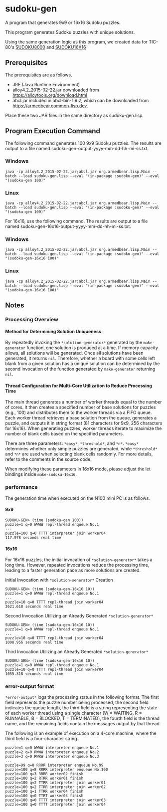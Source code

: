 # sudoku-gen
A program that generates 9x9 or 16x16 Sudoku puzzles.

This program generates Sudoku puzzles with unique solutions.

Using the same generation logic as this program, we created data for TIC-80's [SUDOKU8000](https://tic80.com/play?cart=4203) and [SUDOKU16X16](https://tic80.com/play?cart=4263)
## Prerequisites
The prerequisites are as follows.
- JRE (Java Runtime Environment)
- alloy4.2_2015-02-22.jar downloaded from https://alloytools.org/download.html
- abcl.jar included in abcl-bin-1.9.2, which can be downloaded from https://armedbear.common-lisp.dev.

Place these two JAR files in the same directory as sudoku-gen.lisp.
## Program Execution Command
The following command generates 100 9x9 Sudoku puzzles. The results are output to a file named sudoku-gen-output-yyyy-mm-dd-hh-mi-ss.txt.
### Windows
```
java -cp alloy4.2_2015-02-22.jar;abcl.jar org.armedbear.lisp.Main --batch --load sudoku-gen.lisp --eval "(in-package :sudoku-gen)" --eval "(sudoku-gen 100)"
```
### Linux
```
java -cp alloy4.2_2015-02-22.jar:abcl.jar org.armedbear.lisp.Main --batch --load sudoku-gen.lisp --eval "(in-package :sudoku-gen)" --eval "(sudoku-gen 100)"
```
For 16x16, use the following command. The results are output to a file named sudoku-gen-16x16-output-yyyy-mm-dd-hh-mi-ss.txt.
### Windows
```
java -cp alloy4.2_2015-02-22.jar;abcl.jar org.armedbear.lisp.Main --batch --load sudoku-gen.lisp --eval "(in-package :sudoku-gen)" --eval "(sudoku-gen-16x16 100)"
```
### Linux
```
java -cp alloy4.2_2015-02-22.jar:abcl.jar org.armedbear.lisp.Main --batch --load sudoku-gen.lisp --eval "(in-package :sudoku-gen)" --eval "(sudoku-gen-16x16 100)"
```
## Notes
### Processing Overview
#### Method for Determining Solution Uniqueness
By repeatedly invoking the `*solution-generator*` generated by the `make-generator` function, one solution is produced at a time. If memory capacity allows, all solutions will be generated. Once all solutions have been generated, it returns `nil`. Therefore, whether a board with some cells left blank from a given solution has a unique solution can be determined by the second invocation of the function generated by `make-generator` returning `nil`.
#### Thread Configuration for Multi-Core Utilization to Reduce Processing Time
The main thread generates a number of worker threads equal to the number of cores. It then creates a specified number of base solutions for puzzles (e.g., 100) and distributes them to the worker threads via a FIFO queue. Each worker thread retrieves a base solution from the queue, generates a puzzle, and outputs it in string format (81 characters for 9x9, 256 characters for 16x16). When generating puzzles, worker threads iterate to maximize the number of blank cells based on the specified parameters.

There are three parameters: `*easy*`, `*threshold*`, and `*n*`. `*easy*` determines whether only simple puzzles are generated, while `*threshold*` and `*n*` are used when selecting blank cells randomly. For more details, refer to the comments in the source code.

When modifying these parameters in 16x16 mode, please adjust the let bindings inside `make-sudoku-16x16`.
### performance
The generation time when executed on the N100 mini PC is as follows.
#### 9x9
```
SUDOKU-GEN> (time (sudoku-gen 100))
puzzle=1 q=0 WWWW repl-thread enqueue No.1
...
puzzle=100 q=0 TTTT interpreter join worker04
117.978 seconds real time
```
#### 16x16
For 16x16 puzzles, the initial invocation of `*solution-generator*` takes a long time. However, repeated invocations reduce the processing time, leading to a faster generation pace as more solutions are created.

Initial Invocation with `*solution-senerator*` Creation
```
SUDOKU-GEN> (time (sudoku-gen-16x16 10))
puzzle=1 q=0 WWWW repl-thread enqueue No.1
...
puzzle=10 q=0 TTTT repl-thread join worker04
3621.618 seconds real time
```
Second Invocation Utilizing an Already Generated `*solution-generator*`
```
SUDOKU-GEN> (time (sudoku-gen-16x16 10))
puzzle=1 q=0 WWWW repl-thread enqueue No.1
...
puzzle=10 q=0 TTTT repl-thread join worker04
1098.956 seconds real time
```
Third Invocation Utilizing an Already Generated `*solution-generator*`
```
SUDOKU-GEN> (time (sudoku-gen-16x16 10))
puzzle=1 q=0 WWWW repl-thread enqueue No.1
puzzle=10 q=0 TTTT repl-thread join worker04
1055.318 seconds real time
```
### error-output format
`*error-output*` logs the processing status in the following format. The first field represents the puzzle number being processed, the second field indicates the queue length, the third field is a string representing the state of each worker thread using a single character (W = WAITING, R = RUNNABLE, B = BLOCKED, T = TERMINATED), the fourth field is the thread name, and the remaining fields contain the messages output by that thread.

The following is an example of execution on a 4-core machine, where the third field is a four-character string.
```
puzzle=1 q=0 WWWW interpreter enqueue No.1
puzzle=2 q=0 RWWW interpreter enqueue No.2
puzzle=3 q=0 RWRW interpreter enqueue No.3
...
puzzle=99 q=8 RRRR interpreter enqueue No.99
puzzle=100 q=8 RRRR interpreter enqueue No.100
puzzle=100 q=3 RRRR worker02 finish
puzzle=100 q=2 RTRR worker01 finish
puzzle=100 q=2 TTRR interpreter join worker01
puzzle=100 q=2 TTRR interpreter join worker02
puzzle=100 q=1 TTRR worker04 finish
puzzle=100 q=0 TTRT worker03 finish
puzzle=100 q=0 TTTT interpreter join worker03
puzzle=100 q=0 TTTT interpreter join worker04
```
